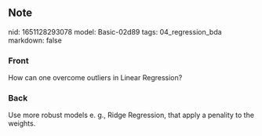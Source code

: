 ## Note
nid: 1651128293078
model: Basic-02d89
tags: 04_regression_bda
markdown: false

### Front
How can one overcome outliers in Linear Regression?

### Back
Use more robust models e. g., Ridge Regression, that apply a penality to the weights.
